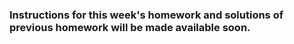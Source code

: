 ### Instructions for this week's homework and solutions of previous homework will be made available soon.
